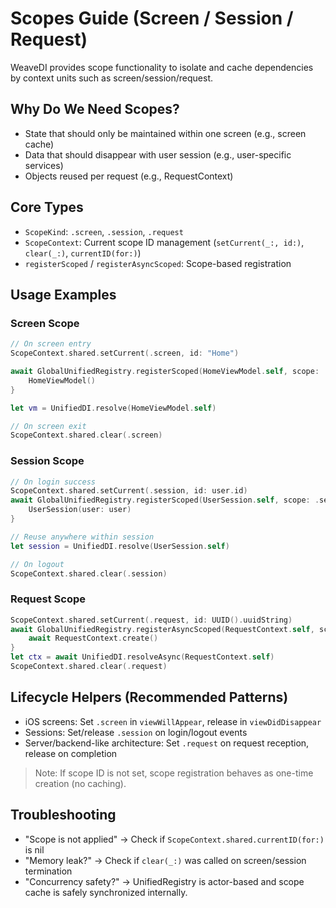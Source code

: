 # Scopes Guide (Screen / Session / Request)

WeaveDI provides scope functionality to isolate and cache dependencies by context units such as screen/session/request.

## Why Do We Need Scopes?
- State that should only be maintained within one screen (e.g., screen cache)
- Data that should disappear with user session (e.g., user-specific services)
- Objects reused per request (e.g., RequestContext)

## Core Types
- `ScopeKind`: `.screen`, `.session`, `.request`
- `ScopeContext`: Current scope ID management (`setCurrent(_:, id:)`, `clear(_:)`, `currentID(for:)`)
- `registerScoped` / `registerAsyncScoped`: Scope-based registration

## Usage Examples

### Screen Scope
```swift
// On screen entry
ScopeContext.shared.setCurrent(.screen, id: "Home")

await GlobalUnifiedRegistry.registerScoped(HomeViewModel.self, scope: .screen) {
    HomeViewModel()
}

let vm = UnifiedDI.resolve(HomeViewModel.self)

// On screen exit
ScopeContext.shared.clear(.screen)
```

### Session Scope
```swift
// On login success
ScopeContext.shared.setCurrent(.session, id: user.id)
await GlobalUnifiedRegistry.registerScoped(UserSession.self, scope: .session) {
    UserSession(user: user)
}

// Reuse anywhere within session
let session = UnifiedDI.resolve(UserSession.self)

// On logout
ScopeContext.shared.clear(.session)
```

### Request Scope
```swift
ScopeContext.shared.setCurrent(.request, id: UUID().uuidString)
await GlobalUnifiedRegistry.registerAsyncScoped(RequestContext.self, scope: .request) {
    await RequestContext.create()
}
let ctx = await UnifiedDI.resolveAsync(RequestContext.self)
ScopeContext.shared.clear(.request)
```

## Lifecycle Helpers (Recommended Patterns)
- iOS screens: Set `.screen` in `viewWillAppear`, release in `viewDidDisappear`
- Sessions: Set/release `.session` on login/logout events
- Server/backend-like architecture: Set `.request` on request reception, release on completion

> Note: If scope ID is not set, scope registration behaves as one-time creation (no caching).

## Troubleshooting
- "Scope is not applied" → Check if `ScopeContext.shared.currentID(for:)` is nil
- "Memory leak?" → Check if `clear(_:)` was called on screen/session termination
- "Concurrency safety?" → UnifiedRegistry is actor-based and scope cache is safely synchronized internally.
